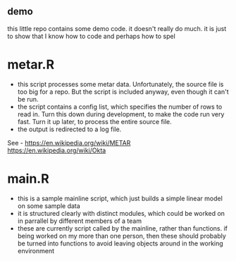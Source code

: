## demo
this little repo contains some demo code.  it doesn't really do much.  it is just to show that I know how to code and perhaps how to spel

# metar.R
- this script processes some metar data.  Unfortunately, the source file is too big for a repo.  But the script is included anyway, even though it can't be run.
- the script contains a config list, which specifies the number of rows to read in.  Turn this down during development, to make the code run very fast.  Turn it up later, to process the entire source file.
- the output is redirected to a log file.

See - 
https://en.wikipedia.org/wiki/METAR
https://en.wikipedia.org/wiki/Okta

# main.R
- this is a sample mainline script, which just builds a simple linear model on some sample data
- it is structured clearly with distinct modules, which could be worked on in parrallel by different members of a team
- these are currently script called by the mainline, rather than functions.  if being worked on my more than one person, then
these should probably be turned into functions to avoid leaving objects around in the working environment
